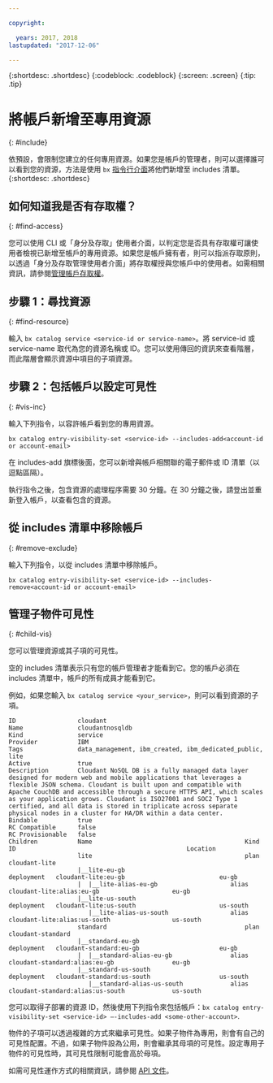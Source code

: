 ```yaml
---

copyright:

  years: 2017, 2018
lastupdated: "2017-12-06"

---
```


{:shortdesc: .shortdesc}
{:codeblock: .codeblock}
{:screen: .screen}
{:tip: .tip}

# 將帳戶新增至專用資源
{: #include}

依預設，會限制您建立的任何專用資源。如果您是帳戶的管理者，則可以選擇誰可以看到您的資源，方法是使用 `bx` [指令行介面](/docs/cli/reference/bluemix_cli/bx_cli.html#bluemix_catalog_entry_visibility_set)將他們新增至 includes 清單。
{:shortdesc: .shortdesc}

## 如何知道我是否有存取權？
{: #find-access}

您可以使用 CLI 或「身分及存取」使用者介面，以判定您是否具有存取權可讓使用者檢視已新增至帳戶的專用資源。如果您是帳戶擁有者，則可以指派存取原則，以透過「身分及存取管理使用者介面」將存取權授與您帳戶中的使用者。如需相關資訊，請參閱[管理帳戶存取權](access.html)。

## 步驟 1：尋找資源
{: #find-resource}

輸入 `bx catalog service <service-id or service-name>`。將 service-id 或 service-name 取代為您的資源名稱或 ID。您可以使用傳回的資訊來查看階層，而此階層會顯示資源中項目的子項資源。

## 步驟 2：包括帳戶以設定可見性
{: #vis-inc}

輸入下列指令，以容許帳戶看到您的專用資源。

`bx catalog entry-visibility-set <service-id> --includes-add<account-id or account-email>`

在 includes-add 旗標後面，您可以新增與帳戶相關聯的電子郵件或 ID 清單（以逗點區隔）。

執行指令之後，包含資源的處理程序需要 30 分鐘。在 30 分鐘之後，請登出並重新登入帳戶，以查看包含的資源。

## 從 includes 清單中移除帳戶
{: #remove-exclude}

輸入下列指令，以從 includes 清單中移除帳戶。

`bx catalog entry-visibility-set <service-id> --includes-remove<account-id or account-email>`

## 管理子物件可見性
{: #child-vis}

您可以管理資源或其子項的可見性。

空的 includes 清單表示只有您的帳戶管理者才能看到它。您的帳戶必須在 includes 清單中，帳戶的所有成員才能看到它。

例如，如果您輸入 `bx catalog service <your_service>`，則可以看到資源的子項。

```
ID                 cloudant
Name               cloudantnosqldb
Kind               service
Provider           IBM
Tags               data_management, ibm_created, ibm_dedicated_public, lite
Active             true
Description        Cloudant NoSQL DB is a fully managed data layer designed for modern web and mobile applications that leverages a flexible JSON schema. Cloudant is built upon and compatible with Apache CouchDB and accessible through a secure HTTPS API, which scales as your application grows. Cloudant is ISO27001 and SOC2 Type 1 certified, and all data is stored in triplicate across separate physical nodes in a cluster for HA/DR within a data center.
Bindable           true
RC Compatible      false
RC Provisionable   false
Children           Name                                          Kind         ID                                               Location
                   lite                                          plan         cloudant-lite
                   |__lite-eu-gb                             deployment   cloudant-lite:eu-gb                          eu-gb
                   |  |__lite-alias-eu-gb                    alias        cloudant-lite:alias:eu-gb                    eu-gb
                   |__lite-us-south                          deployment   cloudant-lite:us-south                       us-south
                      |__lite-alias-us-south                 alias        cloudant-lite:alias:us-south                 us-south
                   standard                                      plan         cloudant-standard
                   |__standard-eu-gb                         deployment   cloudant-standard:eu-gb                      eu-gb
                   |  |__standard-alias-eu-gb                alias        cloudant-standard:alias:eu-gb                eu-gb
                   |__standard-us-south                      deployment   cloudant-standard:us-south                   us-south
                      |__standard-alias-us-south             alias        cloudant-standard:alias:us-south             us-south
```

您可以取得子部署的資源 ID，然後使用下列指令來包括帳戶：`bx catalog entry-visibility-set <service-id> —-includes-add <some-other-account>`.

物件的子項可以透過複雜的方式來繼承可見性。如果子物件為專用，則會有自己的可見性配置。不過，如果子物件設為公用，則會繼承其母項的可見性。設定專用子物件的可見性時，其可見性限制可能會高於母項。

如需可見性運作方式的相關資訊，請參閱 [API 文件](https://console.bluemix.net/apidocs/682)。
